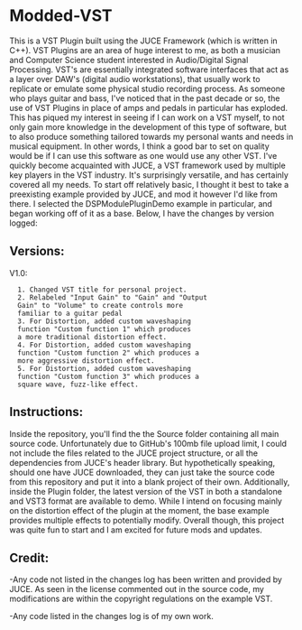 # Modded-VST

This is a VST Plugin built using the JUCE Framework (which is written in C++).  VST Plugins are an area of huge interest to me, as both a musician and Computer Science student interested in Audio/Digital Signal Processing.  VST's are essentially integrated software interfaces that act as a layer over DAW's (digital audio workstations), that usually work to replicate or emulate some physical studio recording process.  As someone who plays guitar and bass, I've noticed that in the past decade or so, the use of VST Plugins in place of amps and pedals in particular has exploded.  This has piqued my interest in seeing if I can work on a VST myself, to not only gain more knowledge in the development of this type of software, but to also produce something tailored towards my personal wants and needs in musical equipment.  In other words, I think a good bar to set on quality would be if I can use this software as one would use any other VST.  I've quickly become acquainted with JUCE, a VST framework used by multiple key players in the VST industry.  It's surprisingly versatile, and has certainly covered all my needs.  To start off relatively basic, I thought it best to take a preexisting example provided by JUCE, and mod it however I'd like from there.  I selected the DSPModulePluginDemo example in particular, and began working off of it as a base.  Below, I have the changes by version logged:

Versions:
-------------------------------------------------------
V1.0: 

      1. Changed VST title for personal project.
      2. Relabeled "Input Gain" to "Gain" and "Output 
      Gain" to "Volume" to create controls more 
      familiar to a guitar pedal
      3. For Distortion, added custom waveshaping 
      function "Custom function 1" which produces 
      a more traditional distortion effect.
      4. For Distortion, added custom waveshaping 
      function "Custom function 2" which produces a 
      more aggressive distortion effect.
      5. For Distortion, added custom waveshaping 
      function "Custom function 3" which produces a 
      square wave, fuzz-like effect.

Instructions:
-

Inside the repository, you'll find the the Source folder containing all main source code.  Unfortunately due to GitHub's 100mb file upload limit, I could not include the files related to the JUCE project structure, or all the dependencies from JUCE's header library.  But hypothetically speaking, should one have JUCE downloaded, they can just take the source code from this repository and put it into a blank project of their own.  Additionally, inside the Plugin folder, the latest version of the VST in both a standalone and VST3 format are available to demo.  While I intend on focusing mainly on the distortion effect of the plugin at the moment, the base example provides multiple effects to potentially modify.  Overall though, this project was quite fun to start and I am excited for future mods and updates.

Credit: 
-
-Any code not listed in the changes log has been written and provided by JUCE.  As seen in the license commented out in the source code, my modifications are within the copyright regulations on the example VST.

-Any code listed in the changes log is of my own work.
